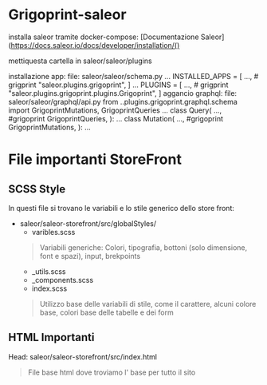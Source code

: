 # Grigoprint-saleor
installa saleor tramite docker-compose: [Documentazione Saleor](https://docs.saleor.io/docs/developer/installation/()

mettiquesta cartella in saleor/saleor/plugins

installazione app: file: saleor/saleor/schema.py ... INSTALLED_APPS = [ ..., # grigprint "saleor.plugins.grigoprint", ] ... PLUGINS = [ ..., # grigprint "saleor.plugins.grigoprint.plugins.Grigoprint", ] aggancio graphql: file: saleor/saleor/graphql/api.py from ..plugins.grigoprint.graphql.schema import GrigoprintMutations, GrigoprintQueries ... class Query( ..., #grigoprint GrigoprintQueries, ): ... class Mutation( ..., #grigoprint GrigoprintMutations, ): ...


# File importanti StoreFront
## SCSS Style
In questi file si trovano le variabili e lo stile generico dello store front:

* saleor/saleor-storefront/src/globalStyles/
  * varibles.scss
  > Variabili generiche: Colori, tipografia, bottoni (solo dimensione, font e spazi), input, brekpoints
  * _utils.scss
  * _components.scss
  * index.scss
  > Utilizzo base delle variabili di stile, come il carattere, alcuni colore base, colori base delle tabelle e dei form
## HTML Importanti
Head: saleor/saleor-storefront/src/index.html
> File base html dove troviamo l'<head> base per tutto il sito
